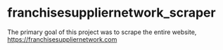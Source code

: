 # franchisesuppliernetwork_scraper
The primary goal of this project was to scrape the entire website, https://franchisesuppliernetwork.com
